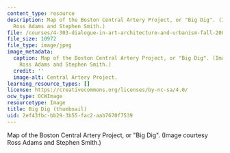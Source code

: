 ```yaml
---
content_type: resource
description: Map of the Boston Central Artery Project, or "Big Dig". (Image courtesy
  Ross Adams and Stephen Smith.)
file: /courses/4-303-dialogue-in-art-architecture-and-urbanism-fall-2003/2ef43fbcbb293b55fac2aab7670f7539_4-303f03-th.jpg
file_size: 10972
file_type: image/jpeg
image_metadata:
  caption: Map of the Boston Central Artery Project, or "Big Dig". (Image courtesy
    Ross Adams and Stephen Smith.)
  credit: ''
  image-alt: Central Artery Project.
learning_resource_types: []
license: https://creativecommons.org/licenses/by-nc-sa/4.0/
ocw_type: OCWImage
resourcetype: Image
title: Big Dig (thumbnail)
uid: 2ef43fbc-bb29-3b55-fac2-aab7670f7539
---
```

Map of the Boston Central Artery Project, or "Big Dig". (Image courtesy Ross Adams and Stephen Smith.)